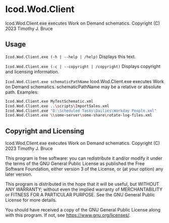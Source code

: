 # Icod.Wod.Client
Icod.Wod.Client.exe executes Work on Demand schematics.
Copyright (C) 2023  Timothy J. Bruce

## Usage
`Icod.Wod.Client.exe (-h | --help | /help)`
Displays this text.

`Icod.Wod.Client.exe (-c | --copyright | /copyright)`
Displays copyright and licensing information.

`Icod.Wod.Client.exe schematicPathName`
Icod.Wod.Client.exe executes Work on Demand schematics.
schematicPathName may be a relative or absolute path. 
Examples:
``` sh
Icod.Wod.Client.exe MyTestSchematic.xml
Icod.Wod.Client.exe ..\scripts\ImportSales.xml
Icod.Wod.Client.exe "D:\Scheduled Tasks\Dailies\Workday People.xml"
Icod.Wod.Client.exe \\some-server\some-share\rotate-log-files.xml
```

## Copyright and Licensing
Icod.Wod.Client.exe executes Work on Demand schematics.
Copyright (C) 2023 Timothy J. Bruce

This program is free software: you can redistribute it and/or modify
it under the terms of the GNU General Public License as published 
the Free Software Foundation, either version 3 of the License, or
(at your option) any later version.

This program is distributed in the hope that it will be useful,
but WITHOUT ANY WARRANTY; without even the implied warranty of
MERCHANTABILITY or FITNESS FOR A PARTICULAR PURPOSE.  See the
GNU General Public License for more details.

You should have received a copy of the GNU General Public License
along with this program.  If not, see <https://www.gnu.org/licenses/>.
